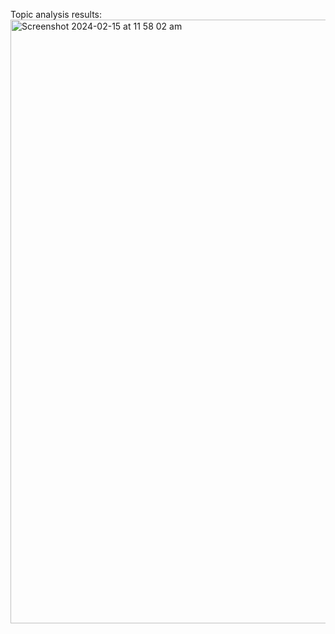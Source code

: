 Topic analysis results:
<img width="966" alt="Screenshot 2024-02-15 at 11 58 02 am" src="https://github.com/zhou-00/topic_analysis/assets/45612436/ef5b1858-1773-4e05-985d-e0261c17d58d">
